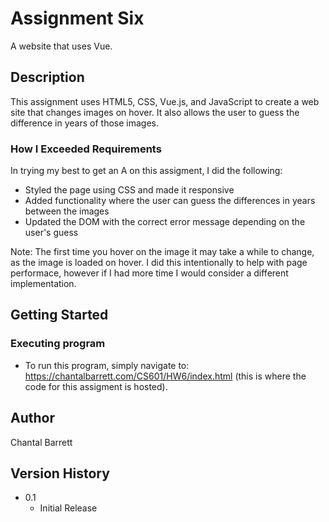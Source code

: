 # Assignment Six

A website that uses Vue.

## Description

This assignment uses HTML5, CSS, Vue.js, and JavaScript to create a web site that changes images on hover. It also allows the user to guess the difference in years of those images. 


### How I Exceeded Requirements

In trying my best to get an A on this assigment, I did the following:
- Styled the page using CSS and made it responsive
- Added functionality where the user can guess the differences in years between the images
- Updated the DOM with the correct error message depending on the user's guess

Note: The first time you hover on the image it may take a while to change, as the image is loaded on hover. I did this intentionally to help with page performace, however if I had more time I would consider a different implementation.

## Getting Started

### Executing program

* To run this program, simply navigate to: https://chantalbarrett.com/CS601/HW6/index.html (this is where the code for this assigment is hosted).

## Author

Chantal Barrett

## Version History

* 0.1
    * Initial Release
